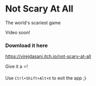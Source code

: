 # Not Scary At All
The world's scariest game

Video soon!

<!-- ### Watch the video here -->

### Download it here

https://virejdasani.itch.io/not-scary-at-all

Give it a ⭐!

Use `Ctrl+Shift+Alt+X` to exit the app ;)
